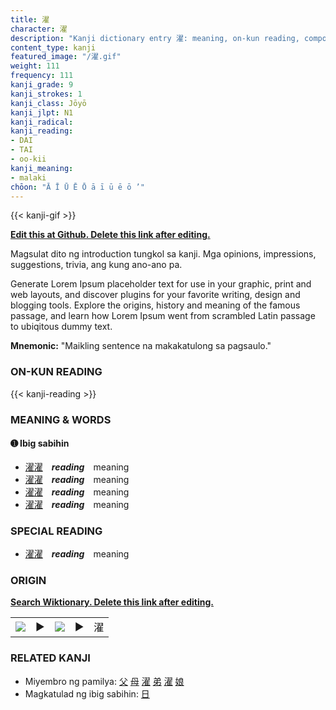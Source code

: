 ```yaml
---
title: 濯
character: 濯
description: "Kanji dictionary entry 濯: meaning, on-kun reading, compounds, origin, related kanji"
content_type: kanji
featured_image: "/濯.gif"
weight: 111
frequency: 111
kanji_grade: 9
kanji_strokes: 1
kanji_class: Jōyō
kanji_jlpt: N1
kanji_radical: 
kanji_reading: 
- DAI
- TAI
- oo-kii
kanji_meaning:
- malaki
chōon: "Ā Ī Ū Ē Ō ā ī ū ē ō ’"
---
```

[//]: # (Don't edit the line below. Kanji animated GIF code is automatically generated.)
{{< kanji-gif >}}

[//]: # (Edit below this line.)

**[Edit this at Github. Delete this link after editing.](https://github.com/tim0g/tim/tree/main/content/kanji/濯/index.md)**

Magsulat dito ng introduction tungkol sa kanji. Mga opinions, impressions, suggestions, trivia, ang kung ano-ano pa.

Generate Lorem Ipsum placeholder text for use in your graphic, print and web layouts, and discover plugins for your favorite writing, design and blogging tools. Explore the origins, history and meaning of the famous passage, and learn how Lorem Ipsum went from scrambled Latin passage to ubiqitous dummy text.
 
**Mnemonic:** "Maikling sentence na makakatulong sa pagsaulo."

### ON-KUN READING

[//]: # (Don't edit the line below. ON-KUN READING code is automatically generated.)
{{< kanji-reading >}}

### MEANING & WORDS

#### ➊ **Ibig sabihin**
  - [濯](../濯)[濯](../濯)　***reading***　meaning
  - [濯](../濯)[濯](../濯)　***reading***　meaning
  - [濯](../濯)[濯](../濯)　***reading***　meaning
  - [濯](../濯)[濯](../濯)　***reading***　meaning

### SPECIAL READING
  - [濯](../濯)[濯](../濯)　***reading***　meaning

### ORIGIN

**[Search Wiktionary. Delete this link after editing.](https://wiktionary.org/wiki/濯)**
<table class="kanji-table"><tr><td>
<img src="60px-濯-bronze.svg.png">
</td><td>▶</td><td>
<img src="60px-濯-oracle.svg.png">
</td><td>▶</td>
<td class="kanji-origin">濯</td>
</tr></table>

### RELATED KANJI
- Miyembro ng pamilya: [父](../父) [母](../母) [濯](../濯) [弟](../弟) [濯](../濯) [娘](../娘)
- Magkatulad ng ibig sabihin: [日](../日)
